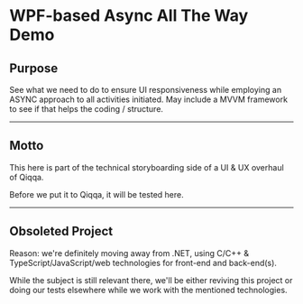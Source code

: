 ﻿# WPF-based Async All The Way Demo

## Purpose

See what we need to do to ensure UI responsiveness while employing an ASYNC approach to all activities initiated. May include a MVVM framework to see if that helps the coding / structure.



---

## Motto

This here is part of the technical storyboarding side of a UI & UX overhaul of Qiqqa.

Before we put it to Qiqqa, it will be tested here.


----

## Obsoleted Project

Reason: we're definitely moving away from .NET, using C/C++ & TypeScript/JavaScript/web technologies for front-end and back-end(s).

While the subject is still relevant there, we'll be either reviving this project or doing our tests elsewhere while we work with the mentioned technologies.


